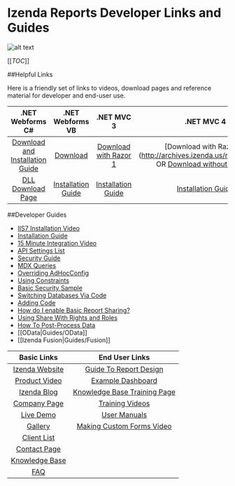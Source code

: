 # Izenda Reports Developer Links and Guides

![alt text](http://demo2.izenda.us/bi/rs.aspx?image=ModernImages.izenda-logo-4.gif)

[[_TOC_]]

##Helpful Links

Here is a friendly set of links to videos, download pages and reference material for developer and end-user use.

| .NET Webforms C#          | .NET Webforms VB          | .NET MVC 3                | .NET MVC 4                |
| :-----------------------: | :-----------------------: | :-----------------------: | :-----------------------: |
| [Download and Installation Guide](http://www.izenda.com/Site/DownloadComplete.aspx?msgId=3) | [Download](http://archives.izenda.us/ri/webforms-vb.zip)|[Download with Razor 1](ftp://izenda:reports@dev5.izenda.com/Mvc3Razor1CS.zip) | [Download with Razor 2] (http://archives.izenda.us/ri/mvc4r2.zip) OR [Download without Razor 2](ftp://izenda:reports@dev5.izenda.com/Mvc4CS.zip)|
| [DLL Download Page](http://www.izenda.com/Site/pages/download.aspx) | [Installation Guide](http://www.izenda.com/Site/DownloadComplete.aspx?msgId=3)|[Installation Guide](http://kb.izenda.com/docs/mvc-installation/) | [Installation Guide](http://kb.izenda.com/docs/mvc-installation/)|

##Developer Guides

* [IIS7 Installation Video](http://www.izenda.com/Site/KB/FAQ/How-to-Install-Izenda-Reports-on-Windows-Vista?)
* [Installation Guide](http://www.izenda.com/Site/KB/FAQ/How-to-Install-Izenda-Reports-on-Windows-Vista?)
* [15 Minute Integration Video](http://www.izenda.com/Site/KB/DownloadandInstall/77)
* [API Settings List](http://izenda.com/Site/KB/SettingsAPI/9)
* [Security Guide](http://www.izenda.com/Site/KB/Integration/Security-Guide-?)
* [MDX Queries](http://www.izenda.com/Site/KB/CodeSamples/Pulling-Data-From-Analysis-Services-Cubes)
* [Overriding AdHocConfig](http://www.izenda.com/Site/KB/CodeSamples/Overriding-AdHocConfig?Keywords=preexecute)
* [Using Constraints](http://www.izenda.com/Site/KB/CodeSamples/Using-constraints?)
* [Basic Security Sample](http://www.izenda.com/Site/KB/CodeSamples/Basic-security-sample?)
* [Switching Databases Via Code](http://www.izenda.com/Site/KB/CodeSamples/Switching-databases-via-code?) 
* [Adding Code](http://www.izenda.com/Site/KB/Integration/Adding-Code?)
* [How do I enable Basic Report Sharing?](http://www.izenda.com/Site/KB/FAQ/How-do-I-enable-basic-report-sharing?)
* [Using Share With Rights and Roles](http://www.izenda.com/Site/KB/FAQ/Using-Share-with-rights-roles-properties-in-Izenda-Reports-6-?Keywords=misc+tab)
* [How To Post-Process Data](http://www.izenda.com/Site/KB/CodeSamples/How-to-postprocess-data?)
* [[OData|Guides/OData]]
* [[Izenda Fusion|Guides/Fusion]]

| Basic Links                   | End User Links                |
| :---------------------------: | :---------------------------: | 
| [Izenda Website](http://www.izenda.com/Site/Izenda-Ad-Hoc-Reporting.aspx) | [Guide To Report Design](http://dwmofqygvzj39.cloudfront.net/izenda-izenda_guide_to_report_design.pdf)|
| [Product Video](http://www.izenda.com/Site/Video/ProductVideo.aspx) | [Example Dashboard](http://demo2.izenda.us/bi/Dashboards.aspx?rn=Dashboard)|
| [Izenda Blog](http://blog.izenda.com/) | [Knowledge Base Training Page](http://www.izenda.com/Site/KB/Training/78)|
| [Company Page](http://www.izenda.com/site/Pages/company.aspx) | [Training Videos](http://www.izenda.com/Site/KB/Training/58)|
| [Live Demo](http://demo2.izenda.us/bi/ReportListIntro.aspx) | [User Manuals](http://www.izenda.com/Site/KB/Training/93)|
| [Gallery](http://www.izenda.com/site/Pages/Gallery.aspx) | [Making Custom Forms Video](http://www.youtube.com/watch?v=5b2axJlgdFs)|
| [Client List](http://www.izenda.com/Site/Pages/Clients.aspx) | |
| [Contact Page](http://www.izenda.com/site/Pages/contactus.aspx) | |
| [Knowledge Base](http://www.izenda.com/Site/KB/Integration/94) | |
| [FAQ](http://www.izenda.com/Site/KB/FAQ/80) | |
